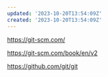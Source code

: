```yaml
---
updated: '2023-10-20T13:54:09Z'
created: '2023-10-20T13:54:09Z'
---
```

https://git-scm.com/

https://git-scm.com/book/en/v2

https://github.com/git/git